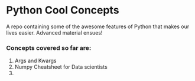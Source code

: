 # Python Cool Concepts
A repo containing some of the awesome features of Python that makes our lives easier. Advanced material ensues!

### Concepts covered so far are:
1. Args and Kwargs
2. Numpy Cheatsheet for Data scientists
3. 
